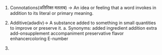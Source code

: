 1. Connotations(अतिरिक्त मतलाब) -> An idea or feeling that a word invokes in addition to its literal or primary meaning.

2. Additive(adədiv)-> A substance added to something in small quantities to improve or preserve it.
a. Synonyms: added ingredient addition extra add-onsupplement
accompaniment preservative flavor enhancercoloring E-number

3. 